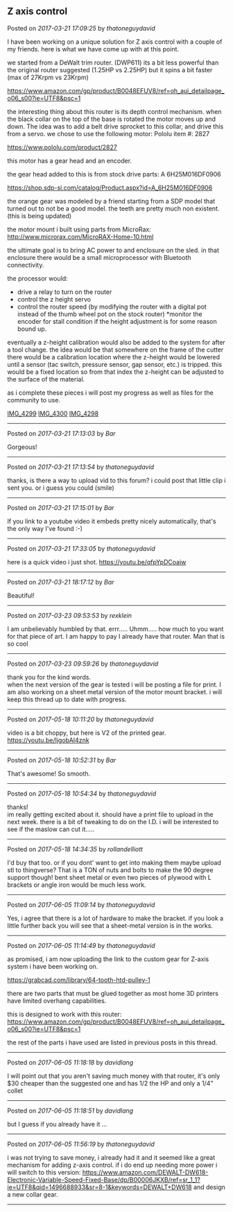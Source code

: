 ## Z axis control
Posted on *2017-03-21 17:09:25* by *thatoneguydavid*

I have been working on a unique solution for Z axis control with a couple of my friends.  here is what we have come up with at this point. 

we started from a DeWalt trim router. (DWP611)  its a bit less powerful than the original router suggested (1.25HP vs 2.25HP) but it spins a bit faster (max of 27Krpm vs 23Krpm)

https://www.amazon.com/gp/product/B0048EFUV8/ref=oh_aui_detailpage_o06_s00?ie=UTF8&psc=1

the interesting thing about this router is its depth control mechanism.  when the black collar on the top of the base is rotated the motor moves up and down.  The idea was to add a belt drive sprocket to this collar, and drive this from a servo.
we chose to use the following motor: Pololu item #: 2827

https://www.pololu.com/product/2827

this motor has a gear head and an encoder.

the gear head added to this is from stock drive parts:  A 6H25M016DF0906

https://shop.sdp-si.com/catalog/Product.aspx?id=A_6H25M016DF0906

the orange gear was modeled by a friend starting from a SDP model that turned out to not be a good model.  the teeth are pretty much non existent. (this  is being updated)

the motor mount i built using parts from  MicroRax:
http://www.microrax.com/MicroRAX-Home-10.html

the ultimate goal is to bring AC power to and enclosure on the sled.  in that enclosure there would be a small microprocessor with Bluetooth connectivity. 

the processor would:
* drive a relay to turn on the router
* control the z height servo
* control the router speed (by modifying the router with a digital pot instead of the thumb wheel pot on the stock router)
*monitor the encoder for stall condition if the height adjustment is for some reason bound up.

eventually a z-height calibration would also be added to the system for after a tool change.  the idea would be that somewhere on the frame of the cutter there would be a calibration location where the z-height would be lowered until a sensor (tac switch, pressure sensor, gap sensor, etc.) is tripped.  this would be a fixed location so from that index the z-height can be adjusted to the surface of the material.

as i complete these pieces i will post my progress as well as files for the community to use.

 [IMG_4299](//muut.com/u/maslowcnc/s3/:maslowcnc:M2iP:img_4299.jpg.jpg) [IMG_4300](//muut.com/u/maslowcnc/s3/:maslowcnc:nLdP:img_4300.jpg.jpg) [IMG_4298](//muut.com/u/maslowcnc/s3/:maslowcnc:ZYdE:img_4298.jpg.jpg)

---

Posted on *2017-03-21 17:13:03* by *Bar*

Gorgeous!

---

Posted on *2017-03-21 17:13:54* by *thatoneguydavid*

thanks, is there a way to upload vid to this forum?  i could post that little clip i sent you.  or i guess you could (smile)

---

Posted on *2017-03-21 17:15:01* by *Bar*

If you link to a youtube video it embeds pretty nicely automatically, that's the only way I've found :-)

---

Posted on *2017-03-21 17:33:05* by *thatoneguydavid*

here is a quick video i just shot.
https://youtu.be/qfpYpDCoaiw

---

Posted on *2017-03-21 18:17:12* by *Bar*

Beautiful!

---

Posted on *2017-03-23 09:53:53* by *rexklein*

I am unbelievably humbled by that. errr..... Uhmm..... how much to you want for that piece of art. I am happy to pay I already have that router. Man that is so cool

---

Posted on *2017-03-23 09:59:26* by *thatoneguydavid*

thank you for the kind words.  
when the next version of the gear is tested i will be posting a file for print.   I am also working on a sheet metal version of the motor mount bracket.  i will keep this thread up to date with progress.

---

Posted on *2017-05-18 10:11:20* by *thatoneguydavid*

video is a bit choppy, but here is V2 of the printed gear.
https://youtu.be/IjgobAI4znk

---

Posted on *2017-05-18 10:52:31* by *Bar*

That's awesome! So smooth.

---

Posted on *2017-05-18 10:54:34* by *thatoneguydavid*

thanks!  
im really getting excited about it.  should have a print file to upload in the next week.  there is a bit of tweaking to do on the I.D.  i will be interested to see if the maslow can cut it.....

---

Posted on *2017-05-18 14:34:35* by *rollandelliott*

I'd buy that too. or if you dont' want to get into making them maybe upload stl to thingverse? That is a TON of nuts and bolts to make the 90 degree support though! bent sheet metal or even two pieces of plywood with L brackets or angle iron would be much less work.

---

Posted on *2017-06-05 11:09:14* by *thatoneguydavid*

Yes, i agree that there is a lot of hardware to make the bracket.  if you look a little further back you will see that a sheet-metal version is in the works.

---

Posted on *2017-06-05 11:14:49* by *thatoneguydavid*

as promised, i am now uploading the link to the custom gear for Z-axis system i have been working on.

https://grabcad.com/library/64-tooth-htd-pulley-1

there are two parts that must be glued together as most home 3D printers have limited overhang capabilities.

this is designed to work with this router:
https://www.amazon.com/gp/product/B0048EFUV8/ref=oh_aui_detailpage_o06_s00?ie=UTF8&psc=1

the rest of the parts i have used are listed in previous posts in this thread.

---

Posted on *2017-06-05 11:18:18* by *davidlang*

I will point out that you aren't saving much money with that router, it's only $30 cheaper than the suggested one and has 1/2 the HP and only a 1/4" collet

---

Posted on *2017-06-05 11:18:51* by *davidlang*

but I guess if you already have it ...

---

Posted on *2017-06-05 11:56:19* by *thatoneguydavid*

i was not trying to save money, i already had it and it seemed like a great mechanism for adding z-axis control.  if i do end up needing more power i will switch to this version:
https://www.amazon.com/DEWALT-DW618-Electronic-Variable-Speed-Fixed-Base/dp/B00006JKXB/ref=sr_1_1?ie=UTF8&qid=1496688933&sr=8-1&keywords=DEWALT+DW618
and design a new collar gear.

---

